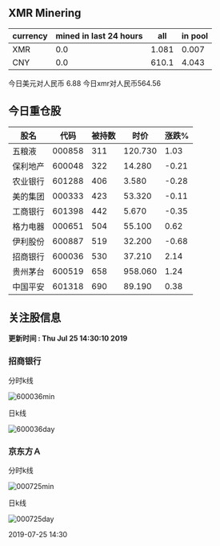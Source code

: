 ## XMR Minering

|currency|mined in last 24 hours|all|in pool|
|---|---|---|---|
|XMR|0.0|1.081|0.007|
|CNY|0.0|610.1|4.043|

今日美元对人民币 6.88	今日xmr对人民币564.56


## 今日重仓股 

|股名|代码|被持数|时价|涨跌%|
|---|---|---|---|---|
|五粮液|000858|311|120.730|1.03|
|保利地产|600048|322|14.280|-0.21|
|农业银行|601288|406|3.580|-0.28|
|美的集团|000333|423|53.320|-0.11|
|工商银行|601398|442|5.670|-0.35|
|格力电器|000651|504|55.100|0.62|
|伊利股份|600887|519|32.200|-0.68|
|招商银行|600036|530|37.210|2.14|
|贵州茅台|600519|658|958.060|1.24|
|中国平安|601318|690|89.190|0.38|

## 关注股信息
**更新时间 : Thu Jul 25 14:30:10 2019**
### 招商银行 
分时k线

![600036min](http://image.sinajs.cn/newchart/min/n/sh600036.gif)

日k线

![600036day](http://image.sinajs.cn/newchart/daily/n/sh600036.gif)

### 京东方Ａ 
分时k线

![000725min](http://image.sinajs.cn/newchart/min/n/sz000725.gif)

日k线

![000725day](http://image.sinajs.cn/newchart/daily/n/sz000725.gif)

2019-07-25 14:30